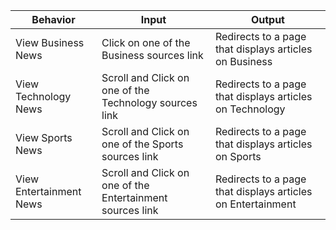 | __Behavior__  | __Input__ | __Output__ |
| ------------- | ----------------- | ------------------ |
| View Business News |Click on one of the Business sources link | Redirects to a page that displays articles on Business |
| View Technology News | Scroll and Click on one of the Technology sources link | Redirects to a page that displays articles on Technology |
| View Sports News | Scroll and Click on one of the Sports sources link | Redirects to a page that displays articles on Sports |
| View Entertainment News | Scroll and Click on one of the Entertainment sources link | Redirects to a page that displays articles on Entertainment |
